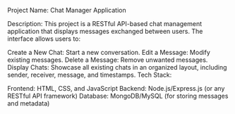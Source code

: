 Project Name: Chat Manager Application

Description:
This project is a RESTful API-based chat management application that displays messages exchanged between users. The interface allows users to:

Create a New Chat: Start a new conversation.
Edit a Message: Modify existing messages.
Delete a Message: Remove unwanted messages.
Display Chats: Showcase all existing chats in an organized layout, including sender, receiver, message, and timestamps.
Tech Stack:

Frontend: HTML, CSS, and JavaScript
Backend: Node.js/Express.js (or any RESTful API framework)
Database: MongoDB/MySQL (for storing messages and metadata)
